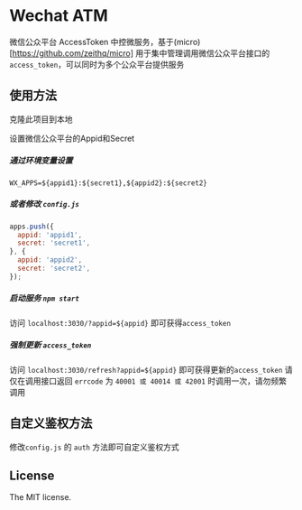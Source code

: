 Wechat ATM
======
微信公众平台 AccessToken 中控微服务，基于(micro)[https://github.com/zeithq/micro]
用于集中管理调用微信公众平台接口的 `access_token`，可以同时为多个公众平台提供服务

## 使用方法
克隆此项目到本地

设置微信公众平台的Appid和Secret

##### 通过环境变量设置
`WX_APPS=${appid1}:${secret1},${appid2}:${secret2}`

##### 或者修改 `config.js`
```js
apps.push({
  appid: 'appid1',
  secret: 'secret1',
}, {
  appid: 'appid2',
  secret: 'secret2',
});
```

##### 启动服务 `npm start`
访问 `localhost:3030/?appid=${appid}` 即可获得`access_token`

##### 强制更新 `access_token`
访问 `localhost:3030/refresh?appid=${appid}` 即可获得更新的`access_token`
请仅在调用接口返回 `errcode` 为 `40001 或 40014 或 42001` 时调用一次，请勿频繁调用

## 自定义鉴权方法
修改`config.js` 的 `auth` 方法即可自定义鉴权方式

## License
The MIT license.
